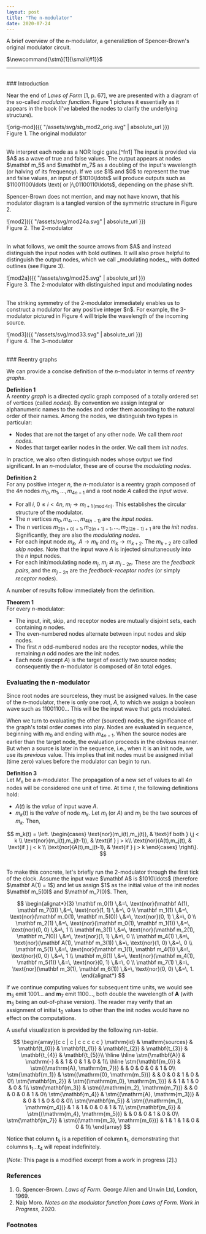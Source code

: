 ```yaml
---
layout: post
title: "The n-modulator"
date: 2020-07-24
---
```

A brief overview of the _n_-modulator, a generaliztion of Spencer-Brown's
original modulator circuit.
<!--more--> $\newcommand{\stm}[1]{\small{#1}}$

___________________________________________________________________________
<br>
### Introduction 

Near the end of _Laws of Form_ [1, p. 67], we are presented with a diagram of
the so-called _modulator function_.  Figure 1 pictures it essentially as it
appears in the book (I've labeled the nodes to clarify the underlying
structure).

![orig-mod]({{ "/assets/svg/sb_mod2_orig.svg" | absolute_url }})  
Figure 1. The original modulator

<br>
We interpret each node as a NOR logic gate.[^fn1]
The input is provided via $A$ as a wave of true and false values.  The output
appears at nodes $\mathbf m_5$ and $\mathbf m_7$ as a doubling of the input's
wavelength (or halving of its frequency).  If we use $1$ and $0$ to represent
the true and false values, an input of $1010\ldots$ will produce outputs
such as $11001100\ldots \text{ or  }\,01100110\ldots$,
depending on the phase shift.

Spencer-Brown does not mention, and may not have known, that his modulator
diagram is a tangled version of the symmetric structure in Figure 2.

![mod2]({{ "/assets/svg/mod24a.svg" | absolute_url }})  
Figure 2. The 2-modulator

<br>
In what follows, we omit the source arrows from $A$ and instead distinguish the
input nodes with bold outlines.  It will also prove helpful to distinguish the
output nodes, which we call _modulating nodes_, with dotted outlines
(see Figure 3).

![mod2a]({{ "/assets/svg/mod25.svg" | absolute_url }})  
Figure 3. The 2-modulator with distinguished input and modulating nodes

<br>
The striking symmetry of the 2-modulator immediately enables us to construct a
modulator for any positive integer $n$.  For example, the 3-modulator pictured
in Figure 4 will triple the wavelength of the incoming source.

![mod3]({{ "/assets/svg/mod33.svg" | absolute_url }})  
Figure 4. The 3-modulator

<br>
### Reentry graphs

We can provide a concise definition of the $n$-modulator in terms of
_reentry graphs_.

**Definition 1**  
A _reentry graph_ is a directed cyclic graph composed of a totally ordered set
of vertices (called _nodes_).  By convention we assign integral or alphanumeric
names to the nodes and order them according to the natural order of their
names.  Among the nodes, we distinguish two types in particular:
  - Nodes that are not the target of any other node.  We call them _root
       nodes_.
  - Nodes that target earlier nodes in the order.  We call them _init nodes_.

In practice, we also often distinguish nodes whose output we find
significant.  In an $n$-modulator, these are of course the _modulating nodes_.

**Definition 2**  
For any positive integer $n$, the $n$-modulator is a reentry graph
composed of the $4n$ nodes $m_0, m_1, \ldots, m_{4n-1}$ and a root node
$A$ called the _input wave_.
  - For all $i$, $0\leq i<4n$, $m_i \rightarrow m_{i+1\,(\text{mod}\, 4n)}$.
      This establishes the circular structure of the modulator.
  - The $n$ vertices $m_0, m_4,\ldots, m_{4(n-1)}$ are the _input nodes_.
  - The $n$ vertices $m_{2(n+0)+1}, m_{2(n+1)+1},\ldots, m_{2(2n-1)+1}$
      are the _init nodes_.  Significantly, they are also the _modulating
      nodes_.
  - For each input node $m_k$, $\,A\rightarrow m_k$ and
      $m_k \rightarrow m_{k+2}$. The $m_{k+2}$ are called _skip nodes_.
      Note that the input wave $A$ is injected simultaneously into the $n$
      input nodes.
  - For each init/modulating node $m_j$, $m_j\rightleftarrows m_{j-2n}$.  These
      are the _feedback pairs_, and the $m_{j-2n}$ are the
      _feedback-receptor nodes_ (or simply _receptor nodes_).

A number of results follow immediately from the definition.

**Theorem 1**  
For every $n$-modulator:
  - The input, init, skip, and receptor nodes are mutually disjoint sets, each
      containing $n$ nodes.
  - The even-numbered nodes alternate between input nodes and skip nodes.
  - The first $n$ odd-numbered nodes are the receptor nodes, while the
      remaining $n$ odd nodes are the init nodes.
  - Each node (except $A$) is the target of exactly two source nodes;
      consequently the $n$-modulator is composed of $8n$ total edges.

### Evaluating the n-modulator

Since root nodes are sourceless, they must be assigned values.  In the case of
the $n$-modulator, there is only one root, $A$, to which we assign a boolean
wave such as $11001100\ldots$  This will be the input wave that gets
modulated.

When we turn to evaluating the other (sourced) nodes, the significance of the
graph's total order comes into play.  Nodes are evaluated in sequence,
beginning with $m_0$ and ending with $m_{4n-1}$.  When the source nodes are
earlier than the target node, the evaluation proceeds in the obvious manner.
But when a source is later in the sequence, i.e., when it is an init node, we
use its _previous_ value.  This implies that init nodes must be assigned
initial (time zero) values before the modulator can begin to run.

**Definition 3**  
Let $M_n$ be a $n$-modulator.  The propagation of a new set of
values to all $4n$ nodes will be considered one unit of time.  At time $t$,
the following definitions hold:
  - $A(t)$ is the _value_ of input wave $A$.
  - $m_k(t)$ is the _value_ of node $m_k$.  Let $m_i$ (or $A$) and
      $m_j$ be the two sources of $m_k$.  Then,

$$
  m_k(t) = \left.
  \begin{cases}
    \text{nor}(m_i(t),m_j(t)), & \text{if both } i,j < k \\
    \text{nor}(m_i(t),m_j(t-1)), & \text{if } j > k\\
    \text{nor}(A(t),m_j(t), & \text{if } j < k \\
    \text{nor}(A(t),m_j(t-1), & \text{if } j > k
  \end{cases}
  \right\}.
$$

<br>
To make this concrete, let's briefly run the 2-modulator through the first
tick of the clock.  Assume the input wave $\mathbf A$ is $1010\ldots$
(therefore $\mathbf A(1) = 1$) and let us assign $1$ as the initial value of
the init nodes $\mathbf m_5(0)$ and $\mathbf m_7(0)$. Then,

$$
\begin{alignat*}{3}
\mathbf m_0(1)  \,&=\, \text{nor}(\mathbf A(1), \mathbf m_7(0))    \,&=\, \text{nor}(1, 1) \,&=\, 0 \\
\mathbf m_1(1)  \,&=\, \text{nor}(\mathbf m_0(1), \mathbf m_5(0))  \,&=\, \text{nor}(0, 1) \,&=\, 0 \\
\mathbf m_2(1)  \,&=\, \text{nor}(\mathbf m_0(1), \mathbf m_1(1))  \,&=\, \text{nor}(0, 0) \,&=\, 1 \\
\mathbf m_3(1)  \,&=\, \text{nor}(\mathbf m_2(1), \mathbf m_7(0))  \,&=\, \text{nor}(1, 1) \,&=\, 0 \\
\mathbf m_4(1)  \,&=\, \text{nor}(\mathbf A(1), \mathbf m_3(1))    \,&=\, \text{nor}(1, 0) \,&=\, 0 \\
\mathbf m_5(1)  \,&=\, \text{nor}(\mathbf m_1(1), \mathbf m_4(1))  \,&=\, \text{nor}(0, 0) \,&=\, 1 \\
\mathbf m_6(1)  \,&=\, \text{nor}(\mathbf m_4(1), \mathbf m_5(1))  \,&=\, \text{nor}(0, 1) \,&=\, 0 \\
\mathbf m_7(1)  \,&=\, \text{nor}(\mathbf m_3(1), \mathbf m_6(1))  \,&=\, \text{nor}(0, 0) \,&=\, 1.
\end{alignat*}
$$

If we continue computing values for subsequent time units, we would see
$\mathbf m_5$ emit $1001\ldots$ and $\mathbf m_7$ emit
$1100\ldots$, both double the wavelength of $\mathbf A$ (with $\mathbf
m_5$ being an out-of-phase version).  The reader may verify that an assignment
of initial $\mathbf t_0$ values to other than the init nodes would have no
effect on the computations.

A useful visualization is provided by the following _run-table_.

$$
\begin{array}{c  c |  c | c  c  c  c  c }
\mathrm{id} & \mathrm{sources} & \mathbf{t_{0}} & \mathbf{t_{1}}
& \mathbf{t_{2}} & \mathbf{t_{3}} & \mathbf{t_{4}} & \mathbf{t_{5}}\\
\hline
\hline
\stm{\mathbf{A}} & \mathrm{-} &  & 1 & 0 & 1 & 0 & 1\\
\hline
\stm{\mathbf{m_0}} & \stm{(\mathrm{A}, \mathrm{m_7})}   &   & 0 & 0 & 0 & 1 & 0\\
\stm{\mathbf{m_1}} & \stm{(\mathrm{0}, \mathrm{m_5})}   &   & 0 & 0 & 1 & 0 & 0\\
\stm{\mathbf{m_2}} & \stm{(\mathrm{m_0}, \mathrm{m_1})} &   & 1 & 1 & 0 & 0 & 1\\
\stm{\mathbf{m_3}} & \stm{(\mathrm{m_2}, \mathrm{m_7})} &   & 0 & 0 & 0 & 1 & 0\\
\stm{\mathbf{m_4}} & \stm{(\mathrm{A}, \mathrm{m_3})}   &   & 0 & 1 & 0 & 0 & 0\\
\stm{\mathbf{m_5}} & \stm{(\mathrm{m_1}, \mathrm{m_4})} & 1 & 1 & 0 & 0 & 1 & 1\\
\stm{\mathbf{m_6}} & \stm{(\mathrm{m_4}, \mathrm{m_5})} &   & 0 & 0 & 1 & 0 & 0\\
\stm{\mathbf{m_7}} & \stm{(\mathrm{m_3}, \mathrm{m_6})} & 1 & 1 & 1 & 0 & 0 & 1\\
\end{array}
$$

Notice that column $\mathbf t_5$ is a repetition of column $\mathbf t_1$,
demonstrating that columns $\mathbf t_1 \ldots \mathbf t_4$ will repeat
indefinitely.

(_Note:_ This page is a modified excerpt from a work in progress [2].)

### References
1. G. Spencer-Brown. _Laws of Form_. George Allen and Unwin Ltd, London, 1969.
2. Naip Moro. _Notes on the modulator function from Laws of Form. Work in
Progress_, 2020.

### Footnotes
[^fn1]: NAND logic gates would work equally well, but NOR is more in the spirit
        of _LoF_.
